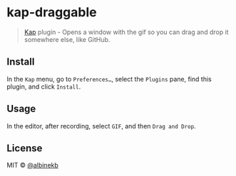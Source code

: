 # kap-draggable

> [Kap](https://github.com/wulkano/kap) plugin - Opens a window with the gif so you can drag and drop it somewhere else, like GitHub.


## Install

In the `Kap` menu, go to `Preferences…`, select the `Plugins` pane, find this plugin, and click `Install`.


## Usage

In the editor, after recording, select `GIF`, and then `Drag and Drop`.

## License

MIT © [@albinekb](https://github.com/albinekb)
